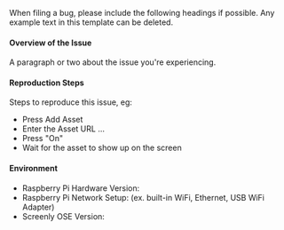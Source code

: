 When filing a bug, please include the following headings if possible. Any example text in this template can be deleted.

#### Overview of the Issue

A paragraph or two about the issue you're experiencing.

#### Reproduction Steps

Steps to reproduce this issue, eg:

* Press Add Asset
* Enter the Asset URL ...
* Press "On"
* Wait for the asset to show up on the screen

#### Environment

* Raspberry Pi Hardware Version:
* Raspberry Pi Network Setup: (ex. built-in WiFi, Ethernet, USB WiFi Adapter)
* Screenly OSE Version:
